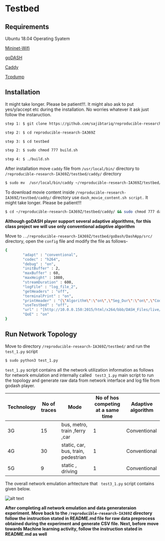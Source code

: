 # Testbed

## Requirements



Ubuntu 18.04 Operating Syatem

[Mininet-Wifi](https://github.com/intrig-unicamp/mininet-wifi)

[goDASH](https://github.com/uccmisl/goDASH)

[Caddy](https://caddyserver.com/)

[Tcpdump](https://www.tcpdump.org/)



## Installation
It might take longer. Please be patient!!!. It might also ask to put  yes/y/accept etc during the installation. No worries whatever it ask just follow the instaruction.  
```bash
step 1: $ git clone https://github.com/sajibtariq/reproducible-research-IA369Z.git

step 2: $ cd reproducible-research-IA369Z

step 3: $ cd testbed

step 2: $ sudo chmod 777 build.sh

step 4: $ ./build.sh
```
After installation move ```caddy``` file from  ```/usr/local/bin/``` directory to ```/reproducible-research-IA369Z/testbed/caddy/```  directory
```bash
$ sudo mv  /usr/local/bin/caddy ~/reproducible-research-IA369Z/testbed/caddy/
```
To download movie content inside ```/reproducible-research-IA369Z/testbed/caddy/```  directory use ```dash_movie_content.sh script.``` It might take longer. Please be patient!!!

```bash
$ cd ~/reproducible-research-IA369Z/testbed/caddy/ && sudo chmod 777 dash_movie_content.sh && ./dash_movie_content.sh
```
**Although goDASH player support several adaptive algorithms, for this class project we will use only conventional adaptive algorithm**

Move to ```../reproducible-research-IA369Z/testbed/goDash/DashApp/src/``` directory, open the ```config``` file and modify the file as follows-
```bash
{
        "adapt" : "conventional",
        "codec" : "h264",
        "debug" : "on",
        "initBuffer" : 2,
        "maxBuffer" : 60,
        "maxHeight" : 1080,
        "streamDuration" : 600,
        "logFile" : "log_file_2",
        "getHeaders" : "off",
        "terminalPrint" : "on",
        "printHeader" : "{\"Algorithm\":\"on\",\"Seg_Dur\":\"on\",\"Codec\":\"off\",\"Width\":\"on\",\"Height\":\"on\",\"FPS\":\"off\",\"Play_Pos\":\"on\",\"RTT\":\"on\",\"Seg_Repl\":\"off\",\"Protocol\":\"off\",\"P.1203\":\"on\",\"Clae\":\"off\",\"Duanmu\":\"off\",\"Yin\":\"off\",\"Yu\":\"off\"}",
        "useTestbed" : "off",
        "url" : "[http://10.0.0.150:2015/html/x264/bbb/DASH_Files/live/bbb_enc_x264_dash.mpd]",
        "QoE" : "on"
}
```
## Run Network Topology

Move to directory ```/reproducible-research-IA369Z/testbed/``` and run the ```test_1.py``` script

```bash
$ sudo python3 test_1.py
```
 ```test_1.py``` script contains all the network utilization information as follows for network emulation and internally called ``` test3_1.py``` main script to run the topology and generate raw data from network interface and log file from godash player.

Technology    | No of traces | Mode                              | No of hos competing at a same time | Adaptive algorithm
------------- | ------------ | --------------------------------- | ---------------------------------- | ------------------
3G            | 15           |bus, metro, train ,ferry ,car      |    1                               | Conventional
4G            | 30           |static, car, bus, train, pedestrian|    1                               | Conventional
5G            | 9            |static , driving                   |    1                               | Conventional

The overall network emulation arhtecture that ``` test3_1.py``` script contains given below. 

![alt text](https://github.com/sajibtariq/reproducible-research-IA369Z/blob/master/figures/network%20scenario-Page-2.jpg?raw=true)

**After completing all network emulation and data generateraion experiment. Move back to the 
```/reproducible-research-IA369Z``` directory follow the instruction stated in README.md file for raw data preprocess obtained during the experiment and generate CSV file. Next, before move towards Machine learning activity, follow the instruction stated in README.md as well**

